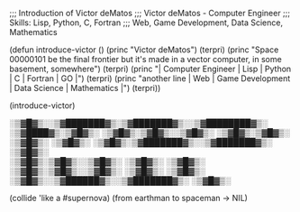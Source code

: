 ;;; Introduction of Victor deMatos
;;; Victor deMatos - Computer Engineer
;;; Skills: Lisp, Python, C, Fortran
;;;         Web, Game Development, Data Science, Mathematics

(defun introduce-victor ()
  (princ "Victor deMatos")
  (terpri)
  (princ "Space 00000101 be the final frontier but it's made in a vector computer, in some basement, somewhere")
  (terpri)
  (princ "| Computer Engineer | Lisp | Python | C | Fortran | GO |")
  (terpri)
  (princ "another line | Web | Game Development | Data Science | Mathematics |")
  (terpri))

(introduce-victor)


  ░▒▓█▓▒░░▒▓███████▓▒░▒▓███████▓▒░░▒▓████████▓▒░ 
░▒▓████▓▒░▒▓█▓▒░             ░▒▓█▓▒░▒▓█▓▒░░▒▓█▓▒░ 
   ░▒▓█▓▒░▒▓█▓▒░             ░▒▓█▓▒░      ░▒▓█▓▒░ 
   ░▒▓█▓▒░▒▓███████▓▒░░▒▓███████▓▒░      ░▒▓█▓▒░  
   ░▒▓█▓▒░▒▓█▓▒░░▒▓█▓▒░      ░▒▓█▓▒░     ░▒▓█▓▒░  
   ░▒▓█▓▒░▒▓█▓▒░░▒▓█▓▒░      ░▒▓█▓▒░    ░▒▓█▓▒░  
   ░▒▓█▓▒░░▒▓██████▓▒░░▒▓███████▓▒░     ░▒▓█▓▒░  

(collide 'like a #supernova)
(from earthman to spaceman -> NIL)
